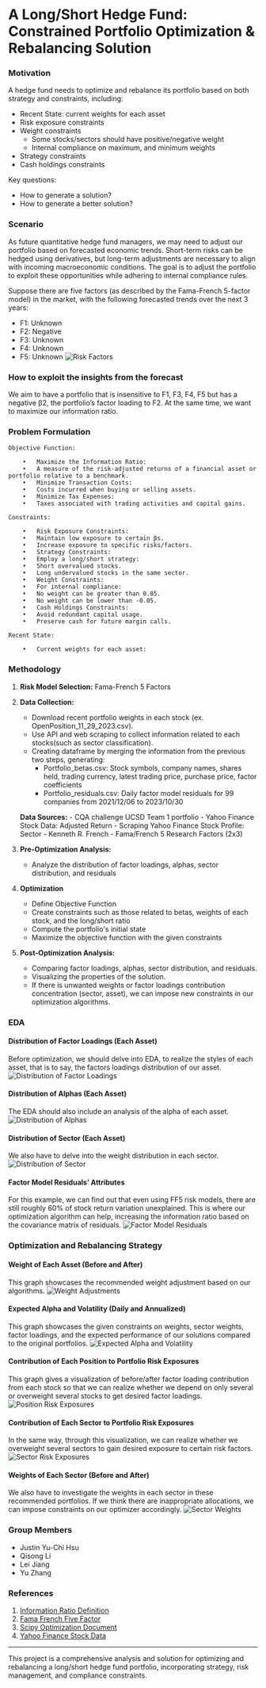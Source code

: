 # A Long/Short Hedge Fund: Constrained Portfolio Optimization & Rebalancing Solution

### Motivation

A hedge fund needs to optimize and rebalance its portfolio based on both strategy and constraints, including:
- Recent State: current weights for each asset
- Risk exposure constraints
- Weight constraints
  - Some stocks/sectors should have positive/negative weight
  - Internal compliance on maximum, and minimum weights
- Strategy constraints
- Cash holdings constraints

Key questions:
- How to generate a solution?
- How to generate a better solution?

### Scenario

As future quantitative hedge fund managers, we may need to adjust our portfolio based on forecasted economic trends. Short-term risks can be hedged using derivatives, but long-term adjustments are necessary to align with incoming macroeconomic conditions. The goal is to adjust the portfolio to exploit these opportunities while adhering to internal compliance rules.

Suppose there are five factors (as described by the Fama-French 5-factor model) in the market, with the following forecasted trends over the next 3 years:
- F1: Unknown
- F2: Negative
- F3: Unknown
- F4: Unknown
- F5: Unknown
![Risk Factors](Graphical_Illustrations/risk_factors_past_performance.png)


### How to exploit the insights from the forecast

We aim to have a portfolio that is insensitive to F1, F3, F4, F5 but has a negative β2, the portfolio’s factor loading to F2. At the same time, we want to maximize our information ratio.

### Problem Formulation

    Objective Function:

        •	Maximize the Information Ratio:
        •	A measure of the risk-adjusted returns of a financial asset or portfolio relative to a benchmark.
        •	Minimize Transaction Costs:
        •	Costs incurred when buying or selling assets.
        •	Minimize Tax Expenses:
        •	Taxes associated with trading activities and capital gains.

    Constraints:

        •	Risk Exposure Constraints:
        •	Maintain low exposure to certain βs.
        •	Increase exposure to specific risks/factors.
        •	Strategy Constraints:
        •	Employ a long/short strategy:
        •	Short overvalued stocks.
        •	Long undervalued stocks in the same sector.
        •	Weight Constraints:
        •	For internal compliance:
        •	No weight can be greater than 0.05.
        •	No weight can be lower than -0.05.
        •	Cash Holdings Constraints:
        •	Avoid redundant capital usage.
        •	Preserve cash for future margin calls.

    Recent State:

        •	Current weights for each asset:

### Methodology

1. **Risk Model Selection:** Fama-French 5 Factors
2. **Data Collection:**
    - Download recent portfolio weights in each stock (ex. OpenPosition_11_29_2023.csv). 
    - Use API and web scraping to collect information related to each stocks(such as sector classification).
    - Creating dataframe by merging the information from the previous two steps, generating:
        - Portfolio_betas.csv: Stock symbols, company names, shares held, trading currency, latest trading price, purchase price, factor coefficients
        - Portfolio_residuals.csv: Daily factor model residuals for 99 companies from 2021/12/06 to 2023/10/30

    **Data Sources:**
        - CQA challenge UCSD Team 1 portfolio
        - Yahoo Finance Stock Data: Adjusted Return
        - Scraping Yahoo Finance Stock Profile: Sector
        - Kenneth R. French - Fama/French 5 Research Factors (2x3)

3. **Pre-Optimization Analysis:**
    - Analyze the distribution of factor loadings, alphas, sector distribution, and residuals

4. **Optimization**
    
    - Define Objective Function
    - Create constraints such as those related to betas, weights of each stock, and the long/short ratio
    - Compute the portfolio's initial state
    - Maximize the objective function with the given constraints

5. **Post-Optimization Analysis:**
    - Comparing factor loadings, alphas, sector distribution, and residuals.
    - Visualizing the properties of the solution.
    - If there is unwanted weights or factor loadings contribution concentration (sector, asset), we can impose new constraints in our optimization algorithms.
    

### EDA

#### Distribution of Factor Loadings (Each Asset)
Before optimization, we should delve into EDA, to realize the styles of each asset, that is to say, the factors loadings distribution of our asset.
![Distribution of Factor Loadings](Graphical_Illustrations/factor_loadings.png)

#### Distribution of Alphas (Each Asset)
The EDA should also include an analysis of the alpha of each asset.
![Distribution of Alphas](Graphical_Illustrations/alphas.png)

#### Distribution of Sector (Each Asset)
We also have to delve into the weight distribution in each sector.
![Distribution of Sector](Graphical_Illustrations/sector_distribution.png)

#### Factor Model Residuals’ Attributes
For this example, we can find out that even using FF5 risk models, there are still roughly 60% of stock return variation unexplained. This is where our optimization algorithm can help, increasing the information ratio based on the covariance matrix of residuals.
![Factor Model Residuals](Graphical_Illustrations/residuals.png)


### Optimization and Rebalancing Strategy
#### Weight of Each Asset (Before and After)
This graph showcases the recommended weight adjustment based on our algorithms.
![Weight Adjustments](Graphical_Illustrations/weights_adjustment.png)

#### Expected Alpha and Volatility (Daily and Annualized)
This graph showcases the given constraints on weights, sector weights, factor loadings, and the expected performance of our solutions compared to the original portfolios.
![Expected Alpha and Volatility](Graphical_Illustrations/alpha_volatility.png)

#### Contribution of Each Position to Portfolio Risk Exposures
This graph gives a visualization of before/after factor loading contribution from each stock so that we can realize whether we depend on only several or overweight several stocks to get desired factor loadings.
![Position Risk Exposures](Graphical_Illustrations/position_risk_exposures.gif)

#### Contribution of Each Sector to Portfolio Risk Exposures
In the same way, through this visualization, we can realize whether we overweight several sectors to gain desired exposure to certain risk factors.
![Sector Risk Exposures](Graphical_Illustrations/sector_risk_exposures.png)

#### Weights of Each Sector (Before and After)
We also have to investigate the weights in each sector in these recommended portfolios. If we think there are inappropriate allocations, we can impose constraints on our optimizer accordingly.
![Sector Weights](Graphical_Illustrations/sector_weights.png)


### Group Members
- Justin Yu-Chi Hsu
- Qisong Li
- Lei Jiang
- Yu Zhang

### References

1. [Information Ratio Definition](https://corporatefinanceinstitute.com/resources/career-map/sell-side/capital-markets/information-ratio/)
2. [Fama French Five Factor](https://mba.tuck.dartmouth.edu/pages/faculty/ken.french/Data_Library/f-f_5_factors_2x3.html)
3. [Scipy Optimization Document](https://docs.scipy.org/doc/scipy/reference/optimize.minimize-slsqp.html)
4. [Yahoo Finance Stock Data](https://finance.yahoo.com/quote/AAPL/profile?p=AAPL)

---

This project is a comprehensive analysis and solution for optimizing and rebalancing a long/short hedge fund portfolio, incorporating strategy, risk management, and compliance constraints.
